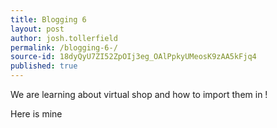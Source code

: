 ```yaml
---
title: Blogging 6 
layout: post
author: josh.tollerfield
permalink: /blogging-6-/
source-id: 18dyQyU7ZI52ZpOIj3eg_OAlPpkyUMeosK9zAA5kFjq4
published: true
---
```

We are learning about virtual shop and how to import them in ! 

Here is mine 
<iframe width="640" height="315" src="https://docs.google.com/a/challoners.org/spreadsheets/d/1ASYQ3f2FpRbLPg5014LSTJIq13DO9hYaGm7M8iKo8aI/edit?usp=sharing></iframe>
